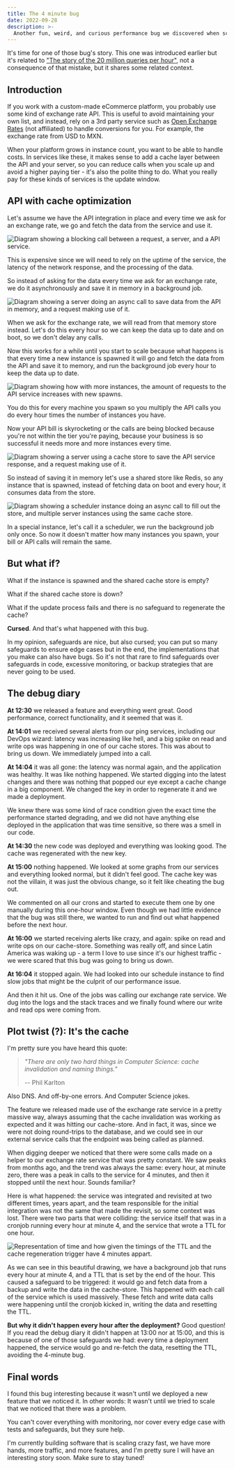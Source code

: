 ```yaml
---
title: The 4 minute bug
date: 2022-09-28
description: >-
  Another fun, weird, and curious performance bug we discovered when scaling an application.
---
```


It's time for one of those bug's story. This one was introduced earlier but it's related to ["The story of the 20 million queries per hour"](https://kinduff.com/2021/08/02/the-story-of-the-20-million-queries-per-hour/), not a consequence of that mistake, but it shares some related context.

## Introduction

If you work with a custom-made eCommerce platform, you probably use some kind of exchange rate API. This is useful to avoid maintaining your own list, and instead, rely on a 3rd party service such as [Open Exchange Rates](https://openexchangerates.org) (not affiliated) to handle conversions for you. For example, the exchange rate from USD to MXN.

When your platform grows in instance count, you want to be able to handle costs. In services like these, it makes sense to add a cache layer between the API and your server, so you can reduce calls when you scale up and avoid a higher paying tier - it's also the polite thing to do. What you really pay for these kinds of services is the update window.

## API with cache optimization

Let's assume we have the API integration in place and every time we ask for an exchange rate, we go and fetch the data from the service and use it.

![Diagram showing a blocking call between a request, a server, and a API service.](/assets/images/posts/4mb6.png)

This is expensive since we will need to rely on the uptime of the service, the latency of the network response, and the processing of the data.

So instead of asking for the data every time we ask for an exchange rate, we do it asynchronously and save it in memory in a background job.

![Diagram showing a server doing an async call to save data from the API in memory, and a request making use of it.](/assets/images/posts/4mb5.png)

When we ask for the exchange rate, we will read from that memory store instead. Let's do this every hour so we can keep the data up to date and on boot, so we don't delay any calls.

Now this works for a while until you start to scale because what happens is that every time a new instance is spawned it will go and fetch the data from the API and save it to memory, and run the background job every hour to keep the data up to date.

![Diagram showing how with more instances, the amount of requests to the API service increases with new spawns.](/assets/images/posts/4mb3.png)

You do this for every machine you spawn so you multiply the API calls you do every hour times the number of instances you have.

Now your API bill is skyrocketing or the calls are being blocked because you're not within the tier you're paying, because your business is so successful it needs more and more instances every time.

![Diagram showing a server using a cache store to save the API service response, and a request making use of it.](/assets/images/posts/4mb4.png)

So instead of saving it in memory let's use a shared store like Redis, so any instance that is spawned, instead of fetching data on boot and every hour, it consumes data from the store.

![Diagram showing a scheduler instance doing an async call to fill out the store, and multiple server instances using the same cache store.](/assets/images/posts/4mb2.png)

In a special instance, let's call it a scheduler, we run the background job only once. So now it doesn't matter how many instances you spawn, your bill or API calls will remain the same.

## But what if?

What if the instance is spawned and the shared cache store is empty?

What if the shared cache store is down?

What if the update process fails and there is no safeguard to regenerate the cache?

**Cursed**. And that's what happened with this bug.

In my opinion, safeguards are nice, but also cursed; you can put so many safeguards to ensure edge cases but in the end, the implementations that you make can also have bugs. So it's not that rare to find safeguards over safeguards in code, excessive monitoring, or backup strategies that are never going to be used.

## The debug diary

**At 12:30** we released a feature and everything went great. Good performance, correct functionality, and it seemed that was it.

**At 14:01** we received several alerts from our ping services, including our DevOps wizard: latency was increasing like hell, and a big spike on read and write ops was happening in one of our cache stores. This was about to bring us down. We immediately jumped into a call.

**At 14:04** it was all gone: the latency was normal again, and the application was healthy. It was like nothing happened. We started digging into the latest changes and there was nothing that popped our eye except a cache change in a big component. We changed the key in order to regenerate it and we made a deployment.

We knew there was some kind of race condition given the exact time the performance started degrading, and we did not have anything else deployed in the application that was time sensitive, so there was a smell in our code.

**At 14:30** the new code was deployed and everything was looking good. The cache was regenerated with the new key.

**At 15:00** nothing happened. We looked at some graphs from our services and everything looked normal, but it didn't feel good. The cache key was not the villain, it was just the obvious change, so it felt like cheating the bug out.

We commented on all our crons and started to execute them one by one manually during this one-hour window. Even though we had little evidence that the bug was still there, we wanted to run and find out what happened before the next hour.

**At 16:00** we started receiving alerts like crazy, and again: spike on read and write ops on our cache-store. Something was really off, and since Latin America was waking up - a term I love to use since it's our highest traffic - we were scared that this bug was going to bring us down.

**At 16:04** it stopped again. We had looked into our schedule instance to find slow jobs that might be the culprit of our performance issue.

And then it hit us. One of the jobs was calling our exchange rate service. We dug into the logs and the stack traces and we finally found where our write and read ops were coming from.

## Plot twist (?): It's the cache

I'm pretty sure you have heard this quote:

> _"There are only two hard things in Computer Science: cache invalidation and naming things."_
>
> -- Phil Karlton

Also DNS. And off-by-one errors. And Computer Science jokes.

The feature we released made use of the exchange rate service in a pretty massive way, always assuming that the cache invalidation was working as expected and it was hitting our cache-store. And in fact, it was, since we were not doing round-trips to the database, and we could see in our external service calls that the endpoint was being called as planned.

When digging deeper we noticed that there were some calls made on a helper to our exchange rate service that was pretty constant. We saw peaks from months ago, and the trend was always the same: every hour, at minute zero, there was a peak in calls to the service for 4 minutes, and then it stopped until the next hour. Sounds familiar?

Here is what happened: the service was integrated and revisited at two different times, years apart, and the team responsible for the initial integration was not the same that made the revisit, so some context was lost. There were two parts that were colliding: the service itself that was in a cronjob running every hour at minute 4, and the service that wrote a TTL for one hour.

![Representation of time and how given the timings of the TTL and the cache regeneration trigger have 4 minutes appart.](/assets/images/posts/4mb1.png)

As we can see in this beautiful drawing, we have a background job that runs every hour at minute 4, and a TTL that is set by the end of the hour. This caused a safeguard to be triggered: it would go and fetch data from a backup and write the data in the cache-store. This happened with each call of the service which is used massively. These fetch and write data calls were happening until the cronjob kicked in, writing the data and resetting the TTL.

**But why it didn't happen every hour after the deployment?** Good question! If you read the debug diary it didn't happen at 13:00 nor at 15:00, and this is because of one of those safeguards we had: every time a deployment happened, the service would go and re-fetch the data, resetting the TTL, avoiding the 4-minute bug.

## Final words

I found this bug interesting because it wasn't until we deployed a new feature that we noticed it. In other words: It wasn't until we tried to scale that we noticed that there was a problem.

You can't cover everything with monitoring, nor cover every edge case with tests and safeguards, but they sure help.

I'm currently building software that is scaling crazy fast, we have more hands, more traffic, and more features, and I'm pretty sure I will have an interesting story soon. Make sure to stay tuned!
